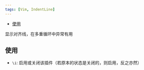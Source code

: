 ```yaml
---
tags: [Vim, IndentLine]
---
```


<!-- vim-markdown-toc GFM -->

* [使用](#使用)

<!-- vim-markdown-toc -->

显示对齐线，在多重循环中异常有用

## 使用

* `\i`: 启用或关闭该插件（若原本的状态是关闭的，则启用，反之亦然）


